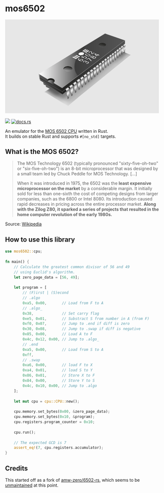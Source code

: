 # mos6502

![MOS6502](assets/6502.jpg)

![](https://github.com/mre/mos6502/workflows/test/badge.svg)
[![docs.rs](https://docs.rs/mos6502/badge.svg)](https://docs.rs/mos6502)

An emulator for the [MOS 6502 CPU](https://en.wikipedia.org/wiki/MOS_Technology_6502) written in Rust.  
It builds on stable Rust and supports `#[no_std]` targets.

## What is the MOS 6502?

> The MOS Technology 6502 (typically pronounced "sixty-five-oh-two" or "six-five-oh-two") is an 8-bit microprocessor that was designed by a small team led by Chuck Peddle for MOS Technology. [...]
>
> When it was introduced in 1975, the 6502 was the **least expensive microprocessor on the market** by a considerable margin. It initially sold for less than one-sixth the cost of competing designs from larger companies, such as the 6800 or Intel 8080. Its introduction caused rapid decreases in pricing across the entire processor market. **Along with the Zilog Z80, it sparked a series of projects that resulted in the home computer revolution of the early 1980s.**

Source: [Wikipedia](https://en.wikipedia.org/wiki/MOS_Technology_6502)


## How to use this library

```rust
use mos6502::cpu;

fn main() {
    // Calculate the greatest common divisor of 56 and 49
    // using Euclid's algorithm.
    let zero_page_data = [56, 49];

    let program = [
        // (F)irst | (S)econd
        // .algo
        0xa5, 0x00,       // Load from F to A
        // .algo_
        0x38,             // Set carry flag
        0xe5, 0x01,       // Substract S from number in A (from F)
        0xf0, 0x07,       // Jump to .end if diff is zero
        0x30, 0x08,       // Jump to .swap if diff is negative
        0x85, 0x00,       // Load A to F
        0x4c, 0x12, 0x00, // Jump to .algo_
        // .end
        0xa5, 0x00,       // Load from S to A
        0xff,
        // .swap
        0xa6, 0x00,       // load F to X
        0xa4, 0x01,       // load S to Y
        0x86, 0x01,       // Store X to F
        0x84, 0x00,       // Store Y to S
        0x4c, 0x10, 0x00, // Jump to .algo
    ];

    let mut cpu = cpu::CPU::new();

    cpu.memory.set_bytes(0x00, &zero_page_data);
    cpu.memory.set_bytes(0x10, &program);
    cpu.registers.program_counter = 0x10;

    cpu.run();

    // The expected GCD is 7
    assert_eq!(7, cpu.registers.accumulator);
}
```

## Credits

This started off as a fork of [amw-zero/6502-rs](https://github.com/amw-zero/6502-rs),
which seems to be [unmaintained](https://github.com/amw-zero/6502-rs/pull/36) at this point.
